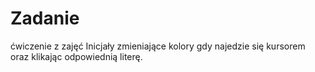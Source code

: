 # Zadanie
ćwiczenie z zajęć
Inicjały zmieniające kolory gdy najedzie się kursorem oraz klikając odpowiednią literę.

